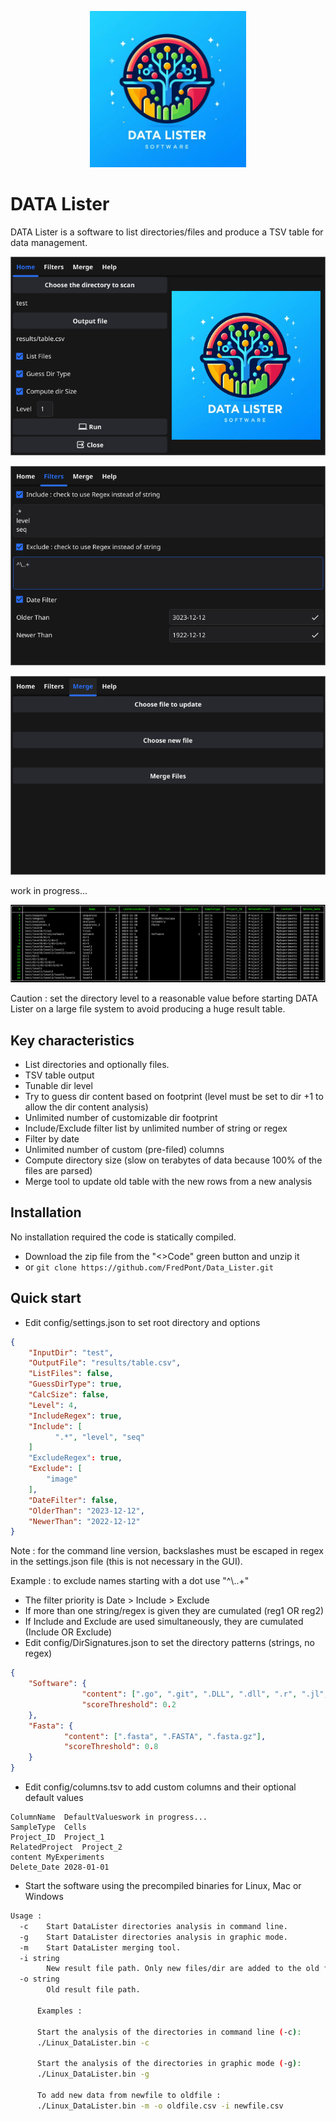  <!--![Output Table](src/images/logo.png) -->


<p align="center">
<img src="src/images/logo.png" alt="drawing" width="250" height="250" />
</p>

# DATA Lister
 DATA Lister is a software to list directories/files and produce a TSV table for data management.

![GUI](src/images/gui1.png)

![GUI](src/images/gui2.png)

![GUI](src/images/gui3.png)

work in progress...

  ![Output Table](src/images/table.png)


Caution : set the directory level to a reasonable value before starting DATA Lister on a large file system to avoid producing a huge result table.

## Key characteristics
- List directories and optionally files.
- TSV table output
- Tunable dir level
- Try to guess dir content based on footprint (level must be set to dir +1 to allow the dir content analysis)
- Unlimited number of customizable dir footprint
- Include/Exclude filter list by unlimited number of string or regex
- Filter by date
- Unlimited number of custom (pre-filed) columns
- Compute directory size (slow on terabytes of data because 100% of the files are parsed)
- Merge tool to update old table with the new rows from a new analysis

## Installation

No installation required the code is statically compiled.

- Download the zip file from the "<>Code" green button and unzip it 
- or `git clone https://github.com/FredPont/Data_Lister.git`

## Quick start

- Edit config/settings.json to set root directory and options
```json
{
    "InputDir": "test",
    "OutputFile": "results/table.csv",
    "ListFiles": false,
    "GuessDirType": true,
    "CalcSize": false,
    "Level": 4,
    "IncludeRegex": true,
    "Include": [
	      ".*", "level", "seq"	
    ]
    "ExcludeRegex": true,
    "Exclude": [
        "image"
    ],
    "DateFilter": false,
    "OlderThan": "2023-12-12",
    "NewerThan": "2022-12-12"
}
```
Note : for the command line version, backslashes must be escaped in regex in the settings.json file (this is not necessary in the GUI). 

Example : to exclude names starting with a dot use "^\\..+"

- The filter priority is Date > Include > Exclude
- If more than one string/regex is given they are cumulated (reg1 OR reg2)
- If Include and Exclude are used simultaneously, they are cumulated (Include OR Exclude)
- Edit config/DirSignatures.json to set the directory patterns (strings, no regex)
```json
{
    "Software": {
                "content": [".go", ".git", ".DLL", ".dll", ".r", ".jl", ".pl"],
                "scoreThreshold": 0.2
    },
    "Fasta": {
            "content": [".fasta", ".FASTA", ".fasta.gz"],
            "scoreThreshold": 0.8
    }
}
```
- Edit config/columns.tsv to add custom columns and their optional default values
```tsv
ColumnName	DefaultValueswork in progress...
SampleType	Cells
Project_ID	Project_1
RelatedProject	Project_2
content	MyExperiments
Delete_Date	2028-01-01
```
- Start the software using the precompiled binaries for Linux, Mac or Windows
```bash
Usage :
  -c	Start DataLister directories analysis in command line.
  -g	Start DataLister directories analysis in graphic mode.
  -m	Start DataLister merging tool.
  -i string
    	New result file path. Only new files/dir are added to the old file
  -o string
    	Old result file path. 

      Examples :

      Start the analysis of the directories in command line (-c):
      ./Linux_DataLister.bin -c

      Start the analysis of the directories in graphic mode (-g):
      ./Linux_DataLister.bin -g

      To add new data from newfile to oldfile :
      ./Linux_DataLister.bin -m -o oldfile.csv -i newfile.csv
```

<!-- ## Known issues
In some computers, the pop up window showing the end of the analysis can freeze. To close the application click on the up right corner.
-->